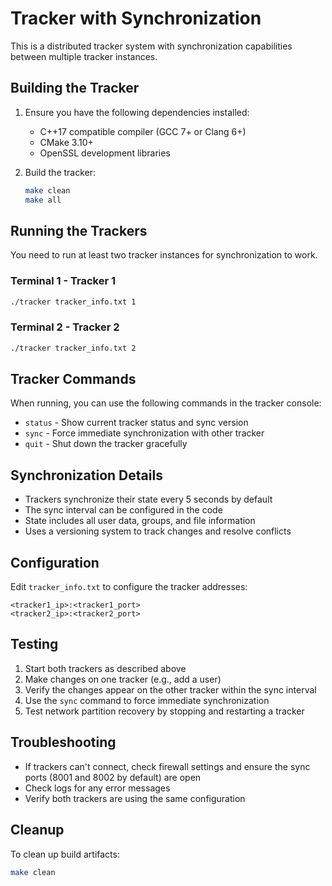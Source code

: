 # Tracker with Synchronization

This is a distributed tracker system with synchronization capabilities between multiple tracker instances.

## Building the Tracker

1. Ensure you have the following dependencies installed:
   - C++17 compatible compiler (GCC 7+ or Clang 6+)
   - CMake 3.10+
   - OpenSSL development libraries

2. Build the tracker:
   ```bash
   make clean
   make all
   ```

## Running the Trackers

You need to run at least two tracker instances for synchronization to work.

### Terminal 1 - Tracker 1
```bash
./tracker tracker_info.txt 1
```

### Terminal 2 - Tracker 2
```bash
./tracker tracker_info.txt 2
```

## Tracker Commands

When running, you can use the following commands in the tracker console:

- `status` - Show current tracker status and sync version
- `sync` - Force immediate synchronization with other tracker
- `quit` - Shut down the tracker gracefully

## Synchronization Details

- Trackers synchronize their state every 5 seconds by default
- The sync interval can be configured in the code
- State includes all user data, groups, and file information
- Uses a versioning system to track changes and resolve conflicts

## Configuration

Edit `tracker_info.txt` to configure the tracker addresses:
```
<tracker1_ip>:<tracker1_port>
<tracker2_ip>:<tracker2_port>
```

## Testing

1. Start both trackers as described above
2. Make changes on one tracker (e.g., add a user)
3. Verify the changes appear on the other tracker within the sync interval
4. Use the `sync` command to force immediate synchronization
5. Test network partition recovery by stopping and restarting a tracker

## Troubleshooting

- If trackers can't connect, check firewall settings and ensure the sync ports (8001 and 8002 by default) are open
- Check logs for any error messages
- Verify both trackers are using the same configuration

## Cleanup

To clean up build artifacts:
```bash
make clean
```
